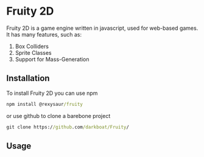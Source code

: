 # Fruity 2D

Fruity 2D is a game engine written in javascript, used for web-based games.
It has many features, such as:

1. Box Colliders
2. Sprite Classes
3. Support for Mass-Generation

## Installation

To install Fruity 2D you can use npm

```cmd
npm install @rexysaur/fruity
```

or use github to clone a barebone project

```cmd
git clone https://github.com/darkboat/Fruity/
```

## Usage

###
